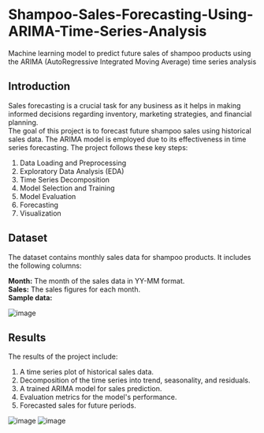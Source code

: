 # Shampoo-Sales-Forecasting-Using-ARIMA-Time-Series-Analysis
Machine learning model to predict future sales of shampoo products using the ARIMA (AutoRegressive Integrated Moving Average) time series analysis

## Introduction
Sales forecasting is a crucial task for any business as it helps in making informed decisions regarding inventory, marketing strategies, and financial planning.<br>
The goal of this project is to forecast future shampoo sales using historical sales data. The ARIMA model is employed due to its effectiveness in time series forecasting. The project follows these key steps:

1. Data Loading and Preprocessing<br>
2. Exploratory Data Analysis (EDA)<br>
3. Time Series Decomposition<br>
4. Model Selection and Training<br>
5. Model Evaluation<br>
6. Forecasting<br>
7. Visualization<br>

## Dataset
The dataset contains monthly sales data for shampoo products. It includes the following columns:<br>

**Month:** The month of the sales data in YY-MM format.<br>
**Sales:** The sales figures for each month.<br>
**Sample data:**<br>

![image](https://github.com/user-attachments/assets/79818ad2-3be9-4ce0-9510-017b84adaadb)

## Results
The results of the project include:<br>

1. A time series plot of historical sales data.<br>
2. Decomposition of the time series into trend, seasonality, and residuals.<br>
3. A trained ARIMA model for sales prediction.<br>
4. Evaluation metrics for the model's performance.<br>
5. Forecasted sales for future periods.<br>

![image](https://github.com/user-attachments/assets/7833d183-f644-4ebb-85f4-d88b6c5c93ca)
![image](https://github.com/user-attachments/assets/af27e8db-83ea-4e26-9c98-50e9b9e1cf59)

